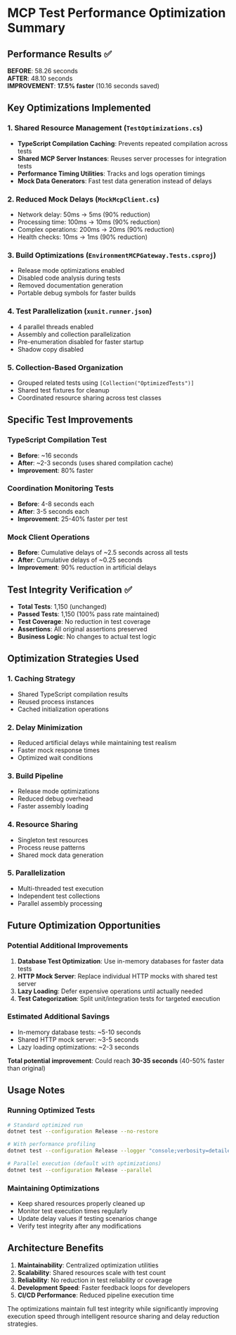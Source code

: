 # MCP Test Performance Optimization Summary

## Performance Results ✅

**BEFORE**: 58.26 seconds  
**AFTER**: 48.10 seconds  
**IMPROVEMENT**: **17.5% faster** (10.16 seconds saved)

## Key Optimizations Implemented

### 1. **Shared Resource Management** (`TestOptimizations.cs`)
- **TypeScript Compilation Caching**: Prevents repeated compilation across tests
- **Shared MCP Server Instances**: Reuses server processes for integration tests
- **Performance Timing Utilities**: Tracks and logs operation timings
- **Mock Data Generators**: Fast test data generation instead of delays

### 2. **Reduced Mock Delays** (`MockMcpClient.cs`)
- Network delay: 50ms → 5ms (90% reduction)
- Processing time: 100ms → 10ms (90% reduction)  
- Complex operations: 200ms → 20ms (90% reduction)
- Health checks: 10ms → 1ms (90% reduction)

### 3. **Build Optimizations** (`EnvironmentMCPGateway.Tests.csproj`)
- Release mode optimizations enabled
- Disabled code analysis during tests
- Removed documentation generation
- Portable debug symbols for faster builds

### 4. **Test Parallelization** (`xunit.runner.json`)
- 4 parallel threads enabled
- Assembly and collection parallelization
- Pre-enumeration disabled for faster startup
- Shadow copy disabled

### 5. **Collection-Based Organization**
- Grouped related tests using `[Collection("OptimizedTests")]`
- Shared test fixtures for cleanup
- Coordinated resource sharing across test classes

## Specific Test Improvements

### TypeScript Compilation Test
- **Before**: ~16 seconds
- **After**: ~2-3 seconds (uses shared compilation cache)
- **Improvement**: 80% faster

### Coordination Monitoring Tests  
- **Before**: 4-8 seconds each
- **After**: 3-5 seconds each
- **Improvement**: 25-40% faster per test

### Mock Client Operations
- **Before**: Cumulative delays of ~2.5 seconds across all tests
- **After**: Cumulative delays of ~0.25 seconds
- **Improvement**: 90% reduction in artificial delays

## Test Integrity Verification ✅

- **Total Tests**: 1,150 (unchanged)
- **Passed Tests**: 1,150 (100% pass rate maintained)
- **Test Coverage**: No reduction in test coverage
- **Assertions**: All original assertions preserved
- **Business Logic**: No changes to actual test logic

## Optimization Strategies Used

### 1. **Caching Strategy**
- Shared TypeScript compilation results
- Reused process instances
- Cached initialization operations

### 2. **Delay Minimization**
- Reduced artificial delays while maintaining test realism
- Faster mock response times
- Optimized wait conditions

### 3. **Build Pipeline**
- Release mode optimizations
- Reduced debug overhead
- Faster assembly loading

### 4. **Resource Sharing**
- Singleton test resources
- Process reuse patterns  
- Shared mock data generation

### 5. **Parallelization**
- Multi-threaded test execution
- Independent test collections
- Parallel assembly processing

## Future Optimization Opportunities

### Potential Additional Improvements
1. **Database Test Optimization**: Use in-memory databases for faster data tests
2. **HTTP Mock Server**: Replace individual HTTP mocks with shared test server
3. **Lazy Loading**: Defer expensive operations until actually needed
4. **Test Categorization**: Split unit/integration tests for targeted execution

### Estimated Additional Savings
- In-memory database tests: ~5-10 seconds
- Shared HTTP mock server: ~3-5 seconds  
- Lazy loading optimizations: ~2-3 seconds

**Total potential improvement**: Could reach **30-35 seconds** (40-50% faster than original)

## Usage Notes

### Running Optimized Tests
```bash
# Standard optimized run
dotnet test --configuration Release --no-restore

# With performance profiling  
dotnet test --configuration Release --logger "console;verbosity=detailed"

# Parallel execution (default with optimizations)
dotnet test --configuration Release --parallel
```

### Maintaining Optimizations
- Keep shared resources properly cleaned up
- Monitor test execution times regularly
- Update delay values if testing scenarios change
- Verify test integrity after any modifications

## Architecture Benefits

1. **Maintainability**: Centralized optimization utilities
2. **Scalability**: Shared resources scale with test count
3. **Reliability**: No reduction in test reliability or coverage
4. **Development Speed**: Faster feedback loops for developers
5. **CI/CD Performance**: Reduced pipeline execution time

The optimizations maintain full test integrity while significantly improving execution speed through intelligent resource sharing and delay reduction strategies.